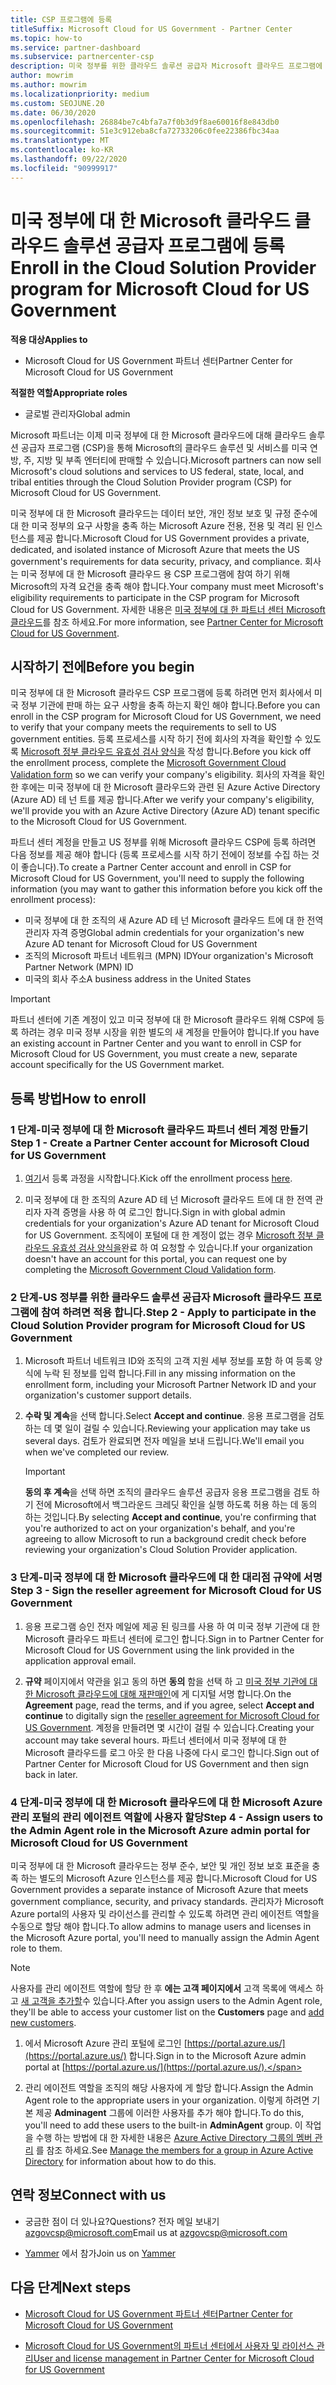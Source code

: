 ```yaml
---
title: CSP 프로그램에 등록
titleSuffix: Microsoft Cloud for US Government - Partner Center
ms.topic: how-to
ms.service: partner-dashboard
ms.subservice: partnercenter-csp
description: 미국 정부를 위한 클라우드 솔루션 공급자 Microsoft 클라우드 프로그램에 등록 하려는 파트너를 위한 CSP 프로그램 요구 사항에 대해 알아봅니다.
author: mowrim
ms.author: mowrim
ms.localizationpriority: medium
ms.custom: SEOJUNE.20
ms.date: 06/30/2020
ms.openlocfilehash: 26884be7c4bfa7a7f0b3d9f8ae60016f8e843db0
ms.sourcegitcommit: 51e3c912eba8cfa72733206c0fee22386fbc34aa
ms.translationtype: MT
ms.contentlocale: ko-KR
ms.lasthandoff: 09/22/2020
ms.locfileid: "90999917"
---
```

# <a name="enroll-in-the-cloud-solution-provider-program-for-microsoft-cloud-for-us-government"></a><span data-ttu-id="8861a-103">미국 정부에 대 한 Microsoft 클라우드 클라우드 솔루션 공급자 프로그램에 등록</span><span class="sxs-lookup"><span data-stu-id="8861a-103">Enroll in the Cloud Solution Provider program for Microsoft Cloud for US Government</span></span>

<span data-ttu-id="8861a-104">**적용 대상**</span><span class="sxs-lookup"><span data-stu-id="8861a-104">**Applies to**</span></span>

- <span data-ttu-id="8861a-105">Microsoft Cloud for US Government 파트너 센터</span><span class="sxs-lookup"><span data-stu-id="8861a-105">Partner Center for Microsoft Cloud for US Government</span></span>

<span data-ttu-id="8861a-106">**적절한 역할**</span><span class="sxs-lookup"><span data-stu-id="8861a-106">**Appropriate roles**</span></span>

- <span data-ttu-id="8861a-107">글로벌 관리자</span><span class="sxs-lookup"><span data-stu-id="8861a-107">Global admin</span></span>

<span data-ttu-id="8861a-108">Microsoft 파트너는 이제 미국 정부에 대 한 Microsoft 클라우드에 대해 클라우드 솔루션 공급자 프로그램 (CSP)을 통해 Microsoft의 클라우드 솔루션 및 서비스를 미국 연방, 주, 지방 및 부족 엔터티에 판매할 수 있습니다.</span><span class="sxs-lookup"><span data-stu-id="8861a-108">Microsoft partners can now sell Microsoft's cloud solutions and services to US federal, state, local, and tribal entities through the Cloud Solution Provider program (CSP) for Microsoft Cloud for US Government.</span></span>

<span data-ttu-id="8861a-109">미국 정부에 대 한 Microsoft 클라우드는 데이터 보안, 개인 정보 보호 및 규정 준수에 대 한 미국 정부의 요구 사항을 충족 하는 Microsoft Azure 전용, 전용 및 격리 된 인스턴스를 제공 합니다.</span><span class="sxs-lookup"><span data-stu-id="8861a-109">Microsoft Cloud for US Government provides a private, dedicated, and isolated instance of Microsoft Azure that meets the US government's requirements for data security, privacy, and compliance.</span></span> <span data-ttu-id="8861a-110">회사는 미국 정부에 대 한 Microsoft 클라우드 용 CSP 프로그램에 참여 하기 위해 Microsoft의 자격 요건을 충족 해야 합니다.</span><span class="sxs-lookup"><span data-stu-id="8861a-110">Your company must meet Microsoft's eligibility requirements to participate in the CSP program for Microsoft Cloud for US Government.</span></span> <span data-ttu-id="8861a-111">자세한 내용은 [미국 정부에 대 한 파트너 센터 Microsoft 클라우드](partner-center-for-microsoft-us-govt-cloud.md)를 참조 하세요.</span><span class="sxs-lookup"><span data-stu-id="8861a-111">For more information, see [Partner Center for Microsoft Cloud for US Government](partner-center-for-microsoft-us-govt-cloud.md).</span></span>

## <a name="before-you-begin"></a><span data-ttu-id="8861a-112">시작하기 전에</span><span class="sxs-lookup"><span data-stu-id="8861a-112">Before you begin</span></span>

<span data-ttu-id="8861a-113">미국 정부에 대 한 Microsoft 클라우드 CSP 프로그램에 등록 하려면 먼저 회사에서 미국 정부 기관에 판매 하는 요구 사항을 충족 하는지 확인 해야 합니다.</span><span class="sxs-lookup"><span data-stu-id="8861a-113">Before you can enroll in the CSP program for Microsoft Cloud for US Government, we need to verify that your company meets the requirements to sell to US government entities.</span></span> <span data-ttu-id="8861a-114">등록 프로세스를 시작 하기 전에 회사의 자격을 확인할 수 있도록 [Microsoft 정부 클라우드 유효성 검사 양식을](https://azuregov.microsoft.com/csp) 작성 합니다.</span><span class="sxs-lookup"><span data-stu-id="8861a-114">Before you kick off the enrollment process, complete the [Microsoft Government Cloud Validation form](https://azuregov.microsoft.com/csp) so we can verify your company's eligibility.</span></span> <span data-ttu-id="8861a-115">회사의 자격을 확인 한 후에는 미국 정부에 대 한 Microsoft 클라우드와 관련 된 Azure Active Directory (Azure AD) 테 넌 트를 제공 합니다.</span><span class="sxs-lookup"><span data-stu-id="8861a-115">After we verify your company's eligibility, we'll provide you with an Azure Active Directory (Azure AD) tenant specific to the Microsoft Cloud for US Government.</span></span>  

<span data-ttu-id="8861a-116">파트너 센터 계정을 만들고 US 정부를 위해 Microsoft 클라우드 CSP에 등록 하려면 다음 정보를 제공 해야 합니다 (등록 프로세스를 시작 하기 전에이 정보를 수집 하는 것이 좋습니다).</span><span class="sxs-lookup"><span data-stu-id="8861a-116">To create a Partner Center account and enroll in CSP for Microsoft Cloud for US Government, you'll need to supply the following information (you may want to gather this information before you kick off the enrollment process):</span></span>

- <span data-ttu-id="8861a-117">미국 정부에 대 한 조직의 새 Azure AD 테 넌 Microsoft 클라우드 트에 대 한 전역 관리자 자격 증명</span><span class="sxs-lookup"><span data-stu-id="8861a-117">Global admin credentials for your organization's new Azure AD tenant for Microsoft Cloud for US Government</span></span>
- <span data-ttu-id="8861a-118">조직의 Microsoft 파트너 네트워크 (MPN) ID</span><span class="sxs-lookup"><span data-stu-id="8861a-118">Your organization's Microsoft Partner Network (MPN) ID</span></span>
- <span data-ttu-id="8861a-119">미국의 회사 주소</span><span class="sxs-lookup"><span data-stu-id="8861a-119">A business address in the United States</span></span>

> [!IMPORTANT]  
> <span data-ttu-id="8861a-120">파트너 센터에 기존 계정이 있고 미국 정부에 대 한 Microsoft 클라우드 위해 CSP에 등록 하려는 경우 미국 정부 시장을 위한 별도의 새 계정을 만들어야 합니다.</span><span class="sxs-lookup"><span data-stu-id="8861a-120">If you have an existing account in Partner Center and you want to enroll in CSP for Microsoft Cloud for US Government, you must create a new, separate account specifically for the US Government market.</span></span>

## <a name="how-to-enroll"></a><span data-ttu-id="8861a-121">등록 방법</span><span class="sxs-lookup"><span data-stu-id="8861a-121">How to enroll</span></span>

### <a name="step-1---create-a-partner-center-account-for-microsoft-cloud-for-us-government"></a><span data-ttu-id="8861a-122">1 단계-미국 정부에 대 한 Microsoft 클라우드 파트너 센터 계정 만들기</span><span class="sxs-lookup"><span data-stu-id="8861a-122">Step 1 - Create a Partner Center account for Microsoft Cloud for US Government</span></span>

1. <span data-ttu-id="8861a-123">[여기](https://partnercenter.microsoft.com/register/resellerusgjoinnow)서 등록 과정을 시작합니다.</span><span class="sxs-lookup"><span data-stu-id="8861a-123">Kick off the enrollment process [here](https://partnercenter.microsoft.com/register/resellerusgjoinnow).</span></span>

2. <span data-ttu-id="8861a-124">미국 정부에 대 한 조직의 Azure AD 테 넌 Microsoft 클라우드 트에 대 한 전역 관리자 자격 증명을 사용 하 여 로그인 합니다.</span><span class="sxs-lookup"><span data-stu-id="8861a-124">Sign in with global admin credentials for your organization's Azure AD tenant for Microsoft Cloud for US Government.</span></span> <span data-ttu-id="8861a-125">조직에이 포털에 대 한 계정이 없는 경우 [Microsoft 정부 클라우드 유효성 검사 양식을](https://azuregov.microsoft.com/csp)완료 하 여 요청할 수 있습니다.</span><span class="sxs-lookup"><span data-stu-id="8861a-125">If your organization doesn't have an account for this portal, you can request one by completing the [Microsoft Government Cloud Validation form](https://azuregov.microsoft.com/csp).</span></span>

### <a name="step-2---apply-to-participate-in-the-cloud-solution-provider-program-for-microsoft-cloud-for-us-government"></a><span data-ttu-id="8861a-126">2 단계-US 정부를 위한 클라우드 솔루션 공급자 Microsoft 클라우드 프로그램에 참여 하려면 적용 합니다.</span><span class="sxs-lookup"><span data-stu-id="8861a-126">Step 2 - Apply to participate in the Cloud Solution Provider program for Microsoft Cloud for US Government</span></span>

1. <span data-ttu-id="8861a-127">Microsoft 파트너 네트워크 ID와 조직의 고객 지원 세부 정보를 포함 하 여 등록 양식에 누락 된 정보를 입력 합니다.</span><span class="sxs-lookup"><span data-stu-id="8861a-127">Fill in any missing information on the enrollment form, including your Microsoft Partner Network ID and your organization's customer support details.</span></span>

2. <span data-ttu-id="8861a-128">**수락 및 계속**을 선택 합니다.</span><span class="sxs-lookup"><span data-stu-id="8861a-128">Select **Accept and continue**.</span></span> <span data-ttu-id="8861a-129">응용 프로그램을 검토 하는 데 몇 일이 걸릴 수 있습니다.</span><span class="sxs-lookup"><span data-stu-id="8861a-129">Reviewing your application may take us several days.</span></span> <span data-ttu-id="8861a-130">검토가 완료되면 전자 메일을 보내 드립니다.</span><span class="sxs-lookup"><span data-stu-id="8861a-130">We'll email you when we've completed our review.</span></span>

   > [!IMPORTANT]
   > <span data-ttu-id="8861a-131">**동의 후 계속**을 선택 하면 조직의 클라우드 솔루션 공급자 응용 프로그램을 검토 하기 전에 Microsoft에서 백그라운드 크레딧 확인을 실행 하도록 허용 하는 데 동의 하는 것입니다.</span><span class="sxs-lookup"><span data-stu-id="8861a-131">By selecting **Accept and continue**, you're confirming that you're authorized to act on your organization's behalf, and you're agreeing to allow Microsoft to run a background credit check before reviewing your organization's Cloud Solution Provider application.</span></span>

### <a name="step-3---sign-the-reseller-agreement-for-microsoft-cloud-for-us-government"></a><span data-ttu-id="8861a-132">3 단계-미국 정부에 대 한 Microsoft 클라우드에 대 한 대리점 규약에 서명</span><span class="sxs-lookup"><span data-stu-id="8861a-132">Step 3 - Sign the reseller agreement for Microsoft Cloud for US Government</span></span>

1. <span data-ttu-id="8861a-133">응용 프로그램 승인 전자 메일에 제공 된 링크를 사용 하 여 미국 정부 기관에 대 한 Microsoft 클라우드 파트너 센터에 로그인 합니다.</span><span class="sxs-lookup"><span data-stu-id="8861a-133">Sign in to Partner Center for Microsoft Cloud for US Government using the link provided in the application approval email.</span></span>

2. <span data-ttu-id="8861a-134">**규약** 페이지에서 약관을 읽고 동의 하면 **동의** 함을 선택 하 고 [미국 정부 기관에 대 한 Microsoft 클라우드에 대해 재판매인](https://go.microsoft.com/fwlink/p/?linkid=843364)에 게 디지털 서명 합니다.</span><span class="sxs-lookup"><span data-stu-id="8861a-134">On the **Agreement** page, read the terms, and if you agree, select **Accept and continue** to digitally sign the [reseller agreement for Microsoft Cloud for US Government](https://go.microsoft.com/fwlink/p/?linkid=843364).</span></span> <span data-ttu-id="8861a-135">계정을 만들려면 몇 시간이 걸릴 수 있습니다.</span><span class="sxs-lookup"><span data-stu-id="8861a-135">Creating your account may take several hours.</span></span> <span data-ttu-id="8861a-136">파트너 센터에서 미국 정부에 대 한 Microsoft 클라우드를 로그 아웃 한 다음 나중에 다시 로그인 합니다.</span><span class="sxs-lookup"><span data-stu-id="8861a-136">Sign out of Partner Center for Microsoft Cloud for US Government and then sign back in later.</span></span>

### <a name="step-4---assign-users-to-the-admin-agent-role-in-the-microsoft-azure-admin-portal-for-microsoft-cloud-for-us-government"></a><span data-ttu-id="8861a-137">4 단계-미국 정부에 대 한 Microsoft 클라우드에 대 한 Microsoft Azure 관리 포털의 관리 에이전트 역할에 사용자 할당</span><span class="sxs-lookup"><span data-stu-id="8861a-137">Step 4 - Assign users to the Admin Agent role in the Microsoft Azure admin portal for Microsoft Cloud for US Government</span></span>

<span data-ttu-id="8861a-138">미국 정부에 대 한 Microsoft 클라우드는 정부 준수, 보안 및 개인 정보 보호 표준을 충족 하는 별도의 Microsoft Azure 인스턴스를 제공 합니다.</span><span class="sxs-lookup"><span data-stu-id="8861a-138">Microsoft Cloud for US Government provides a separate instance of Microsoft Azure that meets government compliance, security, and privacy standards.</span></span> <span data-ttu-id="8861a-139">관리자가 Microsoft Azure portal의 사용자 및 라이선스를 관리할 수 있도록 하려면 관리 에이전트 역할을 수동으로 할당 해야 합니다.</span><span class="sxs-lookup"><span data-stu-id="8861a-139">To allow admins to manage users and licenses in the Microsoft Azure portal, you'll need to manually assign the Admin Agent role to them.</span></span>

> [!NOTE]
> <span data-ttu-id="8861a-140">사용자를 관리 에이전트 역할에 할당 한 후 **에는 고객 페이지에서** 고객 목록에 액세스 하 고 [새 고객을 추가할](add-a-new-customer.md)수 있습니다.</span><span class="sxs-lookup"><span data-stu-id="8861a-140">After you assign users to the Admin Agent role, they'll be able to access your customer list on the **Customers** page and [add new customers](add-a-new-customer.md).</span></span>

1. <span data-ttu-id="8861a-141">에서 Microsoft Azure 관리 포털에 로그인 [https://portal.azure.us/](https://portal.azure.us/) 합니다.</span><span class="sxs-lookup"><span data-stu-id="8861a-141">Sign in to the Microsoft Azure admin portal at [https://portal.azure.us/](https://portal.azure.us/).</span></span>

2. <span data-ttu-id="8861a-142">관리 에이전트 역할을 조직의 해당 사용자에 게 할당 합니다.</span><span class="sxs-lookup"><span data-stu-id="8861a-142">Assign the Admin Agent role to the appropriate users in your organization.</span></span> <span data-ttu-id="8861a-143">이렇게 하려면 기본 제공 **Adminagent** 그룹에 이러한 사용자를 추가 해야 합니다.</span><span class="sxs-lookup"><span data-stu-id="8861a-143">To do this, you'll need to add these users to the built-in **AdminAgent** group.</span></span> <span data-ttu-id="8861a-144">이 작업을 수행 하는 방법에 대 한 자세한 내용은 [Azure Active Directory 그룹의 멤버 관리](/azure/active-directory/active-directory-groups-members-azure-portal) 를 참조 하세요.</span><span class="sxs-lookup"><span data-stu-id="8861a-144">See [Manage the members for a group in Azure Active Directory](/azure/active-directory/active-directory-groups-members-azure-portal) for information about how to do this.</span></span>

## <a name="connect-with-us"></a><span data-ttu-id="8861a-145">연락 정보</span><span class="sxs-lookup"><span data-stu-id="8861a-145">Connect with us</span></span>

- <span data-ttu-id="8861a-146">궁금한 점이 더 있나요?</span><span class="sxs-lookup"><span data-stu-id="8861a-146">Questions?</span></span> <span data-ttu-id="8861a-147">전자 메일 보내기 azgovcsp@microsoft.com</span><span class="sxs-lookup"><span data-stu-id="8861a-147">Email us at azgovcsp@microsoft.com</span></span>

- <span data-ttu-id="8861a-148">[Yammer](https://www.yammer.com/cloudpartnercommunity/#/threads/inGroup?type=in_group&feedId=11509777) 에서 참가</span><span class="sxs-lookup"><span data-stu-id="8861a-148">Join us on [Yammer](https://www.yammer.com/cloudpartnercommunity/#/threads/inGroup?type=in_group&feedId=11509777)</span></span>

## <a name="next-steps"></a><span data-ttu-id="8861a-149">다음 단계</span><span class="sxs-lookup"><span data-stu-id="8861a-149">Next steps</span></span>

- [<span data-ttu-id="8861a-150">Microsoft Cloud for US Government 파트너 센터</span><span class="sxs-lookup"><span data-stu-id="8861a-150">Partner Center for Microsoft Cloud for US Government</span></span>](partner-center-for-microsoft-us-govt-cloud.md)

- [<span data-ttu-id="8861a-151">Microsoft Cloud for US Government의 파트너 센터에서 사용자 및 라이선스 관리</span><span class="sxs-lookup"><span data-stu-id="8861a-151">User and license management in Partner Center for Microsoft Cloud for US Government</span></span>](user-management-in-partner-center-for-microsoft-us-govt-cloud.md)